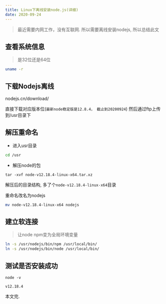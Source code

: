 ```yaml
---
title: Linux下离线安装node.js(详细)
date: 2020-09-24
---
```


> 最近需要内网工作，没有互联网. 所以需要离线安装nodejs, 所以总结此文

## 查看系统信息

> 是32位还是64位

```sh
uname -r
```

## 下载Nodejs离线
nodejs.cn/download/

直接下载对应版本位(`最新node稳定版是12.8.4， 截止到20200924`)
然后通过ftp上传到/usr目录下

## 解压重命名

- 进入usr目录
```sh
cd /usr
```

- 解压node的包
```shell
tar -xvf node-v12.18.4-linux-x64.tar.xz 
```

解压后的目录结构, 多了个`node-v12.18.4-linux-x64`目录

重命名改名为nodejs

```sh
mv node-v12.18.4-linux-x64 nodejs 
```

## 建立软连接

> 让node npm变为全局环境变量
```sh
ln -s /usr/nodejs/bin/npm /usr/local/bin/
ln -s /usr/nodejs/bin/node /usr/local/bin/
```


## 测试是否安装成功
```
node -v
```
```
v12.18.4
```

本文完.